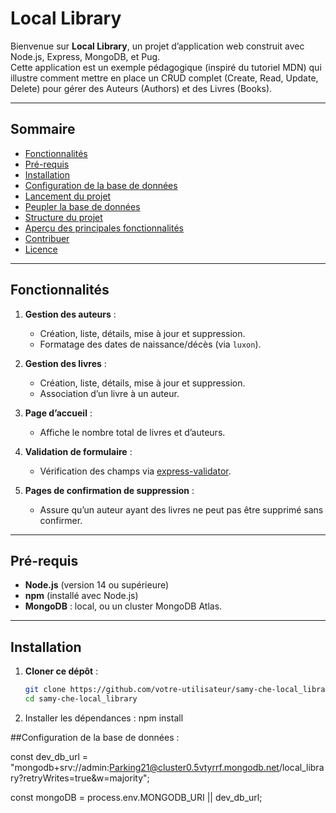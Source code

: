 # Local Library

Bienvenue sur **Local Library**, un projet d’application web construit avec Node.js, Express, MongoDB, et Pug.  
Cette application est un exemple pédagogique (inspiré du tutoriel MDN) qui illustre comment mettre en place un CRUD complet (Create, Read, Update, Delete) pour gérer des Auteurs (Authors) et des Livres (Books).

---

## Sommaire

- [Fonctionnalités](#fonctionnalités)
- [Pré-requis](#pré-requis)
- [Installation](#installation)
- [Configuration de la base de données](#configuration-de-la-base-de-données)
- [Lancement du projet](#lancement-du-projet)
- [Peupler la base de données](#peupler-la-base-de-données)
- [Structure du projet](#structure-du-projet)
- [Aperçu des principales fonctionnalités](#aperçu-des-principales-fonctionnalités)
- [Contribuer](#contribuer)
- [Licence](#licence)

---

## Fonctionnalités

1. **Gestion des auteurs** :  
   - Création, liste, détails, mise à jour et suppression.
   - Formatage des dates de naissance/décès (via `luxon`).

2. **Gestion des livres** :  
   - Création, liste, détails, mise à jour et suppression.
   - Association d’un livre à un auteur.

3. **Page d’accueil** :  
   - Affiche le nombre total de livres et d’auteurs.

4. **Validation de formulaire** :  
   - Vérification des champs via [express-validator](https://express-validator.github.io/docs/).

5. **Pages de confirmation de suppression** :  
   - Assure qu’un auteur ayant des livres ne peut pas être supprimé sans confirmer.

---

## Pré-requis

- **Node.js** (version 14 ou supérieure)
- **npm** (installé avec Node.js)
- **MongoDB** : local, ou un cluster MongoDB Atlas.

---

## Installation

1. **Cloner ce dépôt** :

   ```bash
   git clone https://github.com/votre-utilisateur/samy-che-local_library.git
   cd samy-che-local_library
2. Installer les dépendances :
      npm install

##Configuration de la base de données : 

const dev_db_url =
  "mongodb+srv://admin:Parking21@cluster0.5vtyrrf.mongodb.net/local_library?retryWrites=true&w=majority";

const mongoDB = process.env.MONGODB_URI || dev_db_url;


